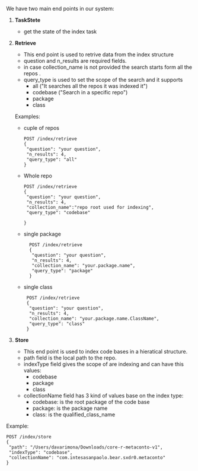 We have two main end points in our system:

1. **TaskStete**
    - get the state of the index task

2. **Retrieve**
    - This end point is used to retrive data from the index structure 
    - question and n_results are required fields.
    - in case collection_name is not provided the search starts form all the repos .
    - query_type is used to set the scope of the search and it supports 
      - all ("It searches all the repos it was indexed it")
      - codebase ("Search in a specific repo")
      - package 
      - class
    
   
   Examples:
   - cuple of repos
      ```
      POST /index/retrieve
      {
       "question": "your question",
       "n_results": 4,
       "query_type": "all"
      }
      ```
   - Whole repo
      ```
      POST /index/retrieve
      {
       "question": "your question",
       "n_results": 4,
       "collection_name":"repo root used for indexing",
       "query_type": "codebase"
      
      }
      ```
   - single package
     ```
       POST /index/retrieve
       {
        "question": "your question",
        "n_results": 4,
        "collection_name": "your.package.name",
        "query_type": "package"
       }
      ```
   - single class
     ```
      POST /index/retrieve
      {
       "question": "your question",
       "n_results": 4,
       "collection_name": "your.package.name.ClassName",
       "query_type": "class"
      }
      ```

2. **Store**
    - This end point is used to index code bases in a hieratical structure.
    - path field is the local path to the repo.
    - indexType field gives the scope of are indexing and can have this values:
      - codebase
      - package
      - class
    - collectionName field has 3 kind of values base on the index type: 
      - codebase: is the root package of the code base
      - package: is the package name
      - class: is the qualified_class_name
    
    
Example:

   ```
   POST /index/store
   {
    "path": "/Users/davarimona/Downloads/core-r-metaconto-v1",
    "indexType": "codebase",
    "collectionName": "com.intesasanpaolo.bear.sxdr0.metaconto"
   }
   ```

